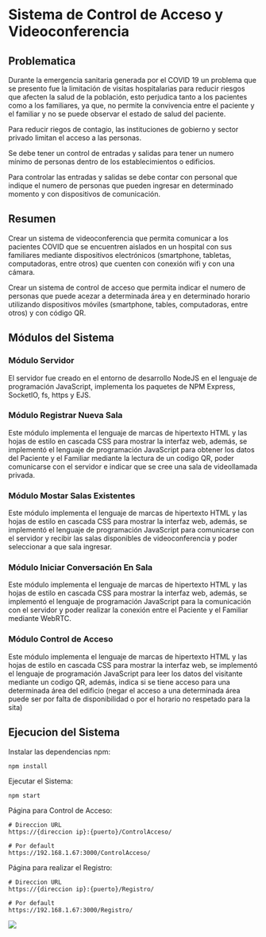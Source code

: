 ﻿# Sistema de Control de Acceso y Videoconferencia

## Problematica
Durante la emergencia sanitaria generada por el COVID 19 un problema que se presento fue la limitación de visitas hospitalarias para reducir riesgos que afecten la salud de la población, esto perjudica tanto a los pacientes como a los familiares, ya que, no permite la convivencia entre el paciente y el familiar y no se puede observar el estado de salud del paciente.

Para reducir riegos de contagio, las instituciones de gobierno y sector privado limitan el acceso a las personas.

Se debe tener un control de entradas y salidas para tener un numero mínimo de personas dentro de los establecimientos o edificios.

Para controlar las entradas y salidas se debe contar con personal que indique el numero de personas que pueden ingresar en determinado momento y con dispositivos de comunicación.

## Resumen
Crear un sistema de videoconferencia que permita comunicar a los pacientes COVID que se encuentren aislados en un hospital con sus familiares mediante dispositivos electrónicos (smartphone, tabletas, computadoras, entre otros) que cuenten con conexión wifi y con una cámara.

Crear un sistema de control de acceso que permita indicar el numero de personas que puede acezar a determinada área y en determinado horario utilizando dispositivos móviles (smartphone, tables, computadoras, entre otros) y con código QR.

## Módulos del Sistema

### Módulo Servidor
El servidor fue creado en el entorno de desarrollo NodeJS en el lenguaje de programación JavaScript, implementa los paquetes de NPM Express, SocketIO, fs, https y EJS.

### Módulo Registrar Nueva Sala
Este módulo implementa el lenguaje de marcas de hipertexto HTML y las hojas de estilo en cascada CSS para mostrar la interfaz web, además, se implementó el lenguaje de programación JavaScript para obtener los datos del Paciente y el Familiar mediante la lectura de 
un codigo QR, poder comunicarse con el servidor e indicar que se cree una sala de videollamada privada.

### Módulo Mostar Salas Existentes
Este módulo implementa el lenguaje de marcas de hipertexto HTML y las hojas de estilo en cascada CSS para mostrar la interfaz web, además, se implementó el lenguaje de programación JavaScript para comunicarse con el servidor y recibir las salas disponibles de videoconferencia y poder seleccionar a que sala ingresar.

### Módulo Iniciar Conversación En Sala
Este módulo implementa el lenguaje de marcas de hipertexto HTML y las hojas de estilo en cascada CSS para mostrar la interfaz web, además, se implementó el lenguaje de programación JavaScript para la comunicación con el servidor y poder realizar la conexión entre el Paciente y el Familiar mediante WebRTC.

### Módulo Control de Acceso
Este módulo implementa el lenguaje de marcas de hipertexto HTML y las hojas de estilo en cascada CSS para mostrar la interfaz web, se implementó el lenguaje de programación JavaScript para leer los datos del visitante mediante un codigo QR, además, indica si se tiene 
acceso para una determinada área del edificio (negar el acceso a una determinada área puede ser por falta de disponibilidad o por 
el horario no respetado para la sita)

## Ejecucion del Sistema
Instalar las dependencias npm:
```
npm install 
```

Ejecutar el Sistema:
```
npm start
```

Página para Control de Acceso:

```
# Direccion URL
https://{direccion ip}:{puerto}/ControlAcceso/ 

# Por default 
https://192.168.1.67:3000/ControlAcceso/ 
```

Página para realizar el Registro:
```
# Direccion URL
https://{direccion ip}:{puerto}/Registro/ 

# Por default 
https://192.168.1.67:3000/Registro/ 
```


![](./media/cambiarIP.gif)